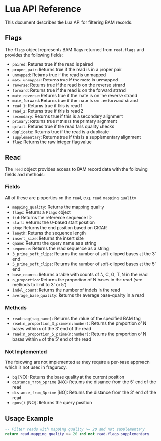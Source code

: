 # Lua API Reference

This document describes the Lua API for filtering BAM records.

## Flags

The `flags` object represents BAM flags returned from `read.flags` and provides the following fields:

- `paired`: Returns true if the read is paired
- `proper_pair`: Returns true if the read is in a proper pair
- `unmapped`: Returns true if the read is unmapped
- `mate_unmapped`: Returns true if the mate is unmapped
- `reverse`: Returns true if the read is on the reverse strand
- `forward`: Returns true if the read is on the forward strand
- `mate_reverse`: Returns true if the mate is on the reverse strand
- `mate_forward`: Returns true if the mate is on the forward strand
- `read_1`: Returns true if this is read 1
- `read_2`: Returns true if this is read 2
- `secondary`: Returns true if this is a secondary alignment
- `primary`: Returns true if this is the primary alignment
- `qcfail`: Returns true if the read fails quality checks
- `duplicate`: Returns true if the read is a duplicate
- `supplementary`: Returns true if this is a supplementary alignment
- `flag`: Returns the raw integer flag value

## Read

The `read` object provides access to BAM record data with the following fields and methods:

### Fields

All of these are properties on the `read`, e.g. `read.mapping_quality`

- `mapping_quality`: Returns the mapping quality
- `flags`: Returns a `Flags` object
- `tid`: Returns the reference sequence ID
- `start`: Returns the 0-based start position
- `stop`: Returns the end position based on CIGAR
- `length`: Returns the sequence length
- `insert_size`: Returns the insert size
- `qname`: Returns the query name as a string
- `sequence`: Returns the read sequence as a string
- `3_prime_soft_clips`: Returns the number of soft-clipped bases at the 3' end
- `5_prime_soft_clips`: Returns the number of soft-clipped bases at the 5' end
- `base_counts`: Returns a table with counts of A, C, G, T, N in the read
- `n_proportion`: Returns the proportion of N bases in the read (see methods to limit to 3' or 5')
- `indel_count`: Returns the number of indels in the read
- `average_base_quality`: Returns the average base-quality in a read

### Methods

- `read:tag(tag_name)`: Returns the value of the specified BAM tag
- `read:n_proportion_3_prime(n:number)`: Returns the proportion of N bases within `n` of the 3' end of the read
- `read:n_proportion_5_prime(n:number)`: Returns the proportion of N bases within `n` of the 5' end of the read

### Not Implemented

The following are not implemented as they require a per-base approach
which is not used in fraguracy.

- `bq` [NO]: Returns the base quality at the current position
- `distance_from_5prime` [NO]: Returns the distance from the 5' end of the read
- `distance_from_3prime` [NO]: Returns the distance from the 3' end of the read
- `qpos()` [NO]: Returns the query position

## Usage Example

```lua
-- Filter reads with mapping quality >= 20 and not supplementary
return read.mapping_quality >= 20 and not read.flags.supplementary
```
